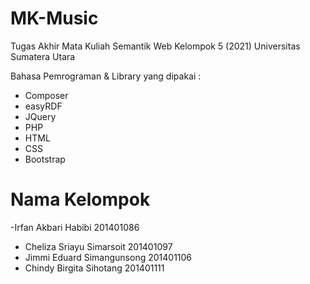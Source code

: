 # MK-Music

Tugas Akhir Mata Kuliah Semantik Web Kelompok 5 (2021) Universitas Sumatera Utara

Bahasa Pemrograman & Library yang dipakai :
- Composer
- easyRDF
- JQuery
- PHP
- HTML
- CSS
- Bootstrap

# Nama Kelompok
-Irfan Akbari Habibi 201401086
- Cheliza Sriayu Simarsoit 201401097
- Jimmi Eduard Simangunsong 201401106
- Chindy Birgita Sihotang 201401111


